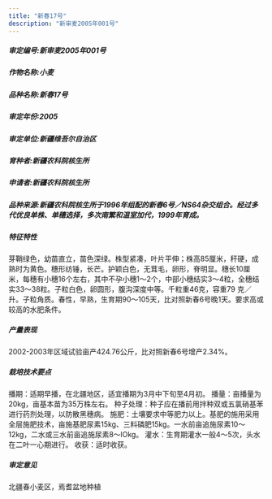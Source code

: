 ```yaml
---
title: "新春17号"
description: "新审麦2005年001号"
---
```

##### 审定编号:新审麦2005年001号

##### 作物名称:小麦

##### 品种名称:新春17号

##### 审定年份:2005

##### 审定单位:新疆维吾尔自治区

##### 育种者:新疆农科院核生所

##### 申请者:新疆农科院核生所

##### 品种来源:新疆农科院核生所于1996年组配的新春6号／NS64杂交组合。经过多代优良单株、单穗选择，多次南繁和温室加代，1999年育成。

##### 特征特性
芽鞘绿色，幼苗直立，苗色深绿。株型紧凑，叶片平伸；株高85厘米，秆硬，成熟时为黄色。穗形纺锤，长芒。护颖白色，无茸毛，卵形，脊明显。穗长10厘米，每穗有小穗16个左右，其中不孕小穗1～2个，中部小穗结实3～4粒，全穗结实33～38粒。子粒白色，卵圆形，腹沟深度中等。千粒重46克，容重79 克／升。子粒角质。春性，早熟，生育期90～105天，比对照新春6号晚1天。要求高或较高的水肥条件。

##### 产量表现
2002-2003年区域试验亩产424.76公斤，比对照新春6号增产2.34%。

##### 栽培技术要点
播期：适期早播，在北疆地区，适宜播期为3月中下旬至4月初。
播量：亩播量为20kg，亩基本苗为35万株左右。
种子处理：种子应在播前用拌种双或五氯硝基苯进行药剂处理，以防散黑穗病。
施肥：土壤要求中等肥力以上。基肥的施用采用全层施肥技术，亩施基肥尿素15kg、三料磷肥15kg。一水前亩追施尿素10～12kg，二水或三水前亩追施尿素8～lOkg。
灌水：生育期灌水一般4～5次，头水在二叶一心期进行。
收获：适时收获。

##### 审定意见
北疆春小麦区，焉耆盆地种植
